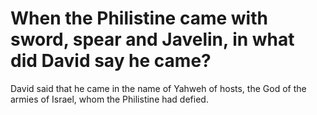 # When the Philistine came with sword, spear and Javelin, in what did David say he came?

David said that he came in the name of Yahweh of hosts, the God of the armies of Israel, whom the Philistine had defied.
